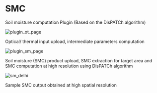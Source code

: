 # SMC
Soil moisture computation Plugin (Based on the DisPATCh algorithm)

![plugin_ot_page](https://user-images.githubusercontent.com/105640974/205916873-c4e6479d-5e09-4634-aad4-b525d77588af.jpg)

Optical/ thermal input upload, intermediate parameters computation

![plugin_sm_page](https://user-images.githubusercontent.com/105640974/205916918-3d2fa68a-7ada-4f33-8cda-8c051b5661d5.jpg)

Soil moisture (SMC) product upload, SMC extraction for target area and SMC computation at high resolution using DisPATCh algorithm

![sm_delhi](https://user-images.githubusercontent.com/105640974/205917305-a4338091-3231-47fc-bb53-fde3f31078b2.jpg)

Sample SMC output obtained at high spatial resolution
